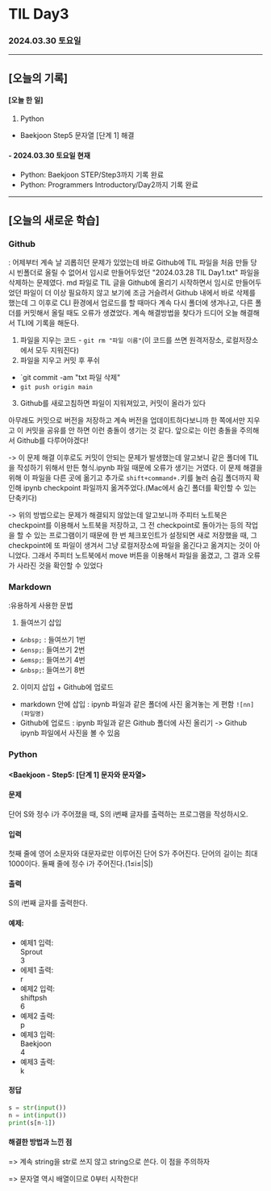 # TIL Day3
### 2024.03.30 토요일

---

## [오늘의 기록]

#### [오늘 한 일]
1. Python
- Baekjoon Step5 문자열 [단계 1] 해결

#### - 2024.03.30 토요일 현재
- Python: Baekjoon STEP/Step3까지 기록 완료
- Python: Programmers Introductory/Day2까지 기록 완료

---

## [오늘의 새로운 학습]
### Github
: 어제부터 계속 날 괴롭히던 문제가 있었는데 바로 Github에 TIL 파일을 처음 만들 당시 빈폴더로 올릴 수 없어서 임시로 만들어두었던 "2024.03.28 TIL Day1.txt" 파일을 삭제하는 문제였다. md 파일로 TIL 글을 Github에 올리기 시작하면서 임시로 만들어두었던 파일이 더 이상 필요하지 않고 보기에 조금 거슬려서 Github 내에서 바로 삭제를 했는데 그 이후로 CLI 환경에서 업로드를 할 때마다 계속 다시 폴더에 생겨나고, 다른 폴더를 커밋해서 올릴 때도 오류가 생겼었다. 계속 해결방법을 찾다가 드디어 오늘 해결해서 TLI에 기록을 해둔다.
1) 파일을 지우는 코드 - `git rm "파일 이름"`(이 코드를 쓰면 원격저장소, 로컬저장소에서 모두 지워진다)
2) 파일을 지우고 커밋 후 푸쉬   
- `git commit -am "txt 파일 삭제"  
- `git push origin main`
3) Github를 새로고침하면 파일이 지워져있고, 커밋이 올라가 있다

아무래도 커밋으로 버전을 저장하고 계속 버전을 업데이트하다보니까 한 쪽에서만 지우고 이 커밋을 공유를 안 하면 이런 충돌이 생기는 것 같다. 앞으로는 이런 충돌을 주의해서 Github를 다루어야겠다! 

-> 이 문제 해결 이후로도 커밋이 안되는 문제가 발생했는데 알고보니 같은 폴더에 TIL을 작성하기 위해서 만든 형식.ipynb 파일 때문에 오류가 생기는 거였다. 이 문제 해결을 위해 이 파일을 다른 곳에 옮기고 추가로 `shift+command+.`키를 눌러 숨김 폴더까지 확인해 ipynb checkpoint 파일까지 옮겨주었다.(Mac에서 숨긴 폴더를 확인할 수 있는 단축키다)

-> 위의 방법으로는 문제가 해결되지 않았는데 알고보니까 주피터 노트북은 checkpoint를 이용해서 노트북을 저장하고, 그 전 checkpoint로 돌아가는 등의 작업을 할 수 있는 프로그램이기 때문에 한 번 체크포인트가 설정되면 새로 저장했을 때, 그 checkpoint에 또 파일이 생겨서 그냥 로컬저장소에 파일을 옮긴다고 옮겨지는 것이 아니었다. 그래서 주피터 노트북에서 move 버튼을 이용해서 파일을 옮겼고, 그 결과 오류가 사라진 것을 확인할 수 있었다

### Markdown
:유용하게 사용한 문법
1. 들여쓰기 삽입
- `&nbsp;` : 들여쓰기 1번
- `&ensp;`: 들여쓰기 2번
- `&emsp;`: 들여쓰기 4번
- `&nbsp;`: 들여쓰기 8번

2. 이미지 삽입 + Github에 업로드
- markdown 안에 삽입
: ipynb 파일과 같은 폴더에 사진 옮겨놓는 게 편함
`![nn](파일명)`
- Github에 업로드
: ipynb 파일과 같은 Github 폴더에 사진 올리기 -> Github ipynb 파일에서 사진을 볼 수 있음


### Python
#### <Baekjoon - Step5: [단계 1] 문자와 문자열>
#### 문제
단어 S와 정수 i가 주어졌을 때, S의 i번째 글자를 출력하는 프로그램을 작성하시오.
#### 입력
첫째 줄에 영어 소문자와 대문자로만 이루어진 단어 S가 주어진다. 단어의 길이는 최대 1000이다. 둘째 줄에 정수 i가 주어진다.(1≤i≤|S|)
#### 출력
S의 i번째 글자를 출력한다.
#### 예제:  
- 예제1 입력:  
Sprout  
3
- 에제1 출력:  
r
- 예제2 입력:  
shiftpsh  
6
- 예제2 출력:  
p
- 예제3 입력:  
Baekjoon  
4
- 예제3 출력:  
k
#### 정답
```python
s = str(input())
n = int(input())
print(s[n-1])
```
#### 해결한 방법과 느낀 점
=> 계속 string을 str로 쓰지 않고 string으로 쓴다. 이 점을 주의하자

=> 문자열 역시 배열이므로 0부터 시작한다!
